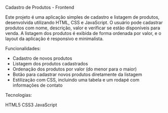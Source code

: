 Cadastro de Produtos - Frontend

Este projeto é uma aplicação simples de cadastro e listagem de produtos, desenvolvida utilizando HTML, CSS e JavaScript. O usuário pode cadastrar produtos com nome, descrição, valor e verificar se estão disponíveis para venda. A listagem dos produtos é exibida de forma ordenada por valor, e o layout da aplicação é responsivo e minimalista.

Funcionalidades:

- Cadastro de novos produtos
- Listagem dos produtos cadastrados
- Ordenação dos produtos por valor (do menor para o maior)
- Botão para cadastrar novos produtos diretamente da listagem
- Estilização com CSS, incluindo uma tabela e um rodapé com informações de contato

Tecnologias:

HTML5
CSS3
JavaScript
